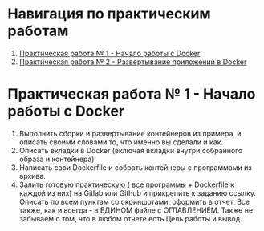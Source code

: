 # Навигация по практическим работам
1. [Практическая работа № 1 - Начало работы с Docker](https://github.com/Archive-of-practical-work-for-the-MPT/Homework-Docker)
2. [Практическая работа № 2 - Развертывание приложений в Docker](https://github.com/Archive-of-practical-work-for-the-MPT/Homework-Docker/tree/compose)


# Практическая работа № 1 - Начало работы с Docker
1. Выполнить сборки и развертывание контейнеров из примера, и описать своими словами то, что именно вы сделали и как.
2. Описать вкладки в Docker (включая вкладки внутри собранного образа и контейнера)
3. Написать свои Doсkerfile и собрать контейнеры с программами из архива. 
4. Залить готовую практическую ( все программы + Dockerfile к каждой из них) на Gitlab или Github и прикрепить к заданию ссылку.
Описать по всем пунктам со скриншотами, оформить в отчет. Все также, как и всегда - в ЕДИНОМ файле с ОГЛАВЛЕНИЕМ. Также не забываем о том, что в любом отчете есть Цель работы и вывод.
